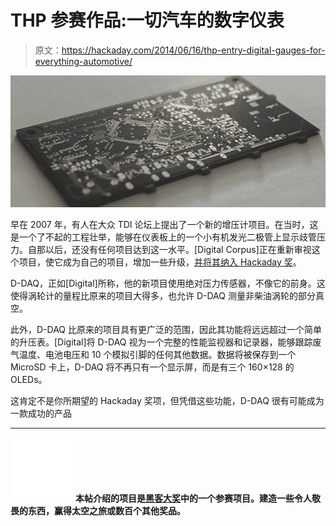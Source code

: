 # THP 参赛作品:一切汽车的数字仪表

> 原文：<https://hackaday.com/2014/06/16/thp-entry-digital-gauges-for-everything-automotive/>

![DDAQ](img/8cb99996f4e24e65122e1f7afee4325c.png)

早在 2007 年，有人在大众 TDI 论坛上提出了一个新的增压计项目。在当时，这是一个了不起的工程壮举，能够在仪表板上的一个小有机发光二极管上显示歧管压力。自那以后，还没有任何项目达到这一水平。[Digital Corpus]正在重新审视这个项目，使它成为自己的项目，增加一些升级，[并将其纳入 Hackaday 奖](http://hackaday.io/project/964-D-DAQ)。

D-DAQ，正如[Digital]所称，他的新项目使用绝对压力传感器，不像它的前身。这使得涡轮计的量程比原来的项目大得多，也允许 D-DAQ 测量非柴油涡轮的部分真空。

此外，D-DAQ 比原来的项目具有更广泛的范围，因此其功能将远远超过一个简单的升压表。[Digital]将 D-DAQ 视为一个完整的性能监视器和记录器，能够跟踪废气温度、电池电压和 10 个模拟引脚的任何其他数据。数据将被保存到一个 MicroSD 卡上，D-DAQ 将不再只有一个显示屏，而是有三个 160×128 的 OLEDs。

这肯定不是你所期望的 Hackaday 奖项，但凭借这些功能，D-DAQ 很有可能成为一款成功的产品

* * *

![SpaceWrencher](img/4892437613088ab3882681a2ec04a2bb.png) **本帖介绍的项目是[黑客大奖](http://hackaday.io/prize)中的一个参赛项目。建造一些令人敬畏的东西，赢得太空之旅或数百个其他奖品。**
